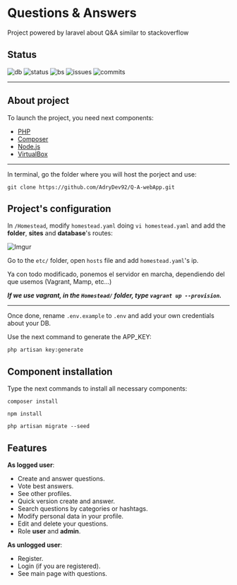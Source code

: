 # Questions & Answers

Project powered by laravel about Q&A similar to stackoverflow

## Status

![db](https://img.shields.io/badge/database-passing-brightgreen.svg) ![status](https://img.shields.io/badge/status-wip-brightgreen.svg) ![bs](https://img.shields.io/badge/version-0.2.7-brightgreen.svg) ![issues](https://img.shields.io/badge/issues-2-orange.svg) ![commits](https://img.shields.io/badge/commits-27-blue.svg)

---

## About project

To launch the project, you need next components:

- [PHP](http://php.net/manual/es/install.php)
- [Composer](https://getcomposer.org/download/) 
- [Node.js](https://nodejs.org/es/)
- [VirtualBox](https://www.virtualbox.org/wiki/Downloads)

---
In terminal, go the folder where you will host the porject and use:

```git clone https://github.com/AdryDev92/Q-A-webApp.git```

## Project's configuration

In `/Homestead`, modify `homestead.yaml` doing `vi homestead.yaml` and add the **folder**, **sites** and **database**'s routes:

![Imgur](https://i.imgur.com/1XzrZFH.png)



Go to the `etc/` folder, open `hosts` file and add `homestead.yaml`'s ip.

Ya con todo modificado, ponemos el servidor en marcha, dependiendo del que usemos (Vagrant, Mamp, etc...)

**_If we use vagrant, in the `Homestead/` folder, type `vagrant up --provision`._**

---

Once done, rename `.env.example` to `.env` and add your own credentials about your DB.

Use the next command to generate the APP_KEY:

`php artisan key:generate`

## Component installation

Type the next commands to install all necessary components:

`composer install`

`npm install`

`php artisan migrate --seed`


## Features

**As logged user**:

- Create and answer questions.
- Vote best answers.
- See other profiles.
- Quick version create and answer.
- Search questions by categories or hashtags.
- Modify personal data in your profile.
- Edit and delete your questions.
- Role **user** and **admin**.

**As unlogged user**:

- Register.
- Login (if you are registered).
- See main page with questions.
